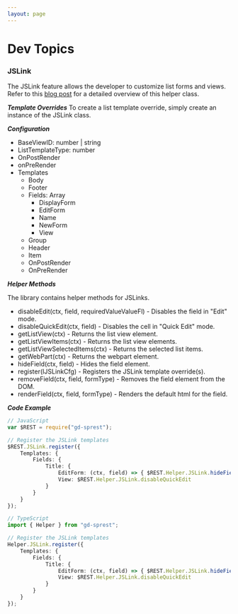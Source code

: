 ```yaml
---
layout: page
---
```

# Dev Topics

### JSLink

The JSLink feature allows the developer to customize list forms and views. Refer to this [blog post](http://dattabase.com/js-links/) for a detailed overview of this helper class.

**_Template Overrides_**
To create a list template override, simply create an instance of the JSLink class.

**_Configuration_**
- BaseViewID: number \| string
- ListTemplateType: number
- OnPostRender
- onPreRender
- Templates
    - Body
    - Footer
    - Fields: Array
        - DisplayForm
        - EditForm
        - Name
        - NewForm
        - View
    - Group
    - Header
    - Item
    - OnPostRender
    - OnPreRender

**_Helper Methods_**

The library contains helper methods for JSLinks.
- disableEdit(ctx, field, requiredValueValueFl) - Disables the field in "Edit" mode.
- disableQuickEdit(ctx, field) - Disables the cell in "Quick Edit" mode.
- getListView(ctx) - Returns the list view element.
- getListViewItems(ctx) - Returns the list view elements.
- getListViewSelectedItems(ctx) - Returns the selected list items.
- getWebPart(ctx) - Returns the webpart element.
- hideField(ctx, field) - Hides the field element.
- register(IJSLinkCfg) - Registers the JSLink template override(s).
- removeField(ctx, field, formType) - Removes the field element from the DOM.
- renderField(ctx, field, formType) - Renders the default html for the field.

**_Code Example_**

```ts
// JavaScript
var $REST = require("gd-sprest");

// Register the JSLink templates
$REST.JSLink.register({
    Templates: {
        Fields: {
            Title: {
                EditForm: (ctx, field) => { $REST.Helper.JSLink.hideField(ctx, field, true); },
                View: $REST.Helper.JSLink.disableQuickEdit
            }
        }
    }
});

// TypeScript
import { Helper } from "gd-sprest";

// Register the JSLink templates
Helper.JSLink.register({
    Templates: {
        Fields: {
            Title: {
                EditForm: (ctx, field) => { $REST.Helper.JSLink.hideField(ctx, field, true); },
                View: $REST.Helper.JSLink.disableQuickEdit
            }
        }
    }
});
```